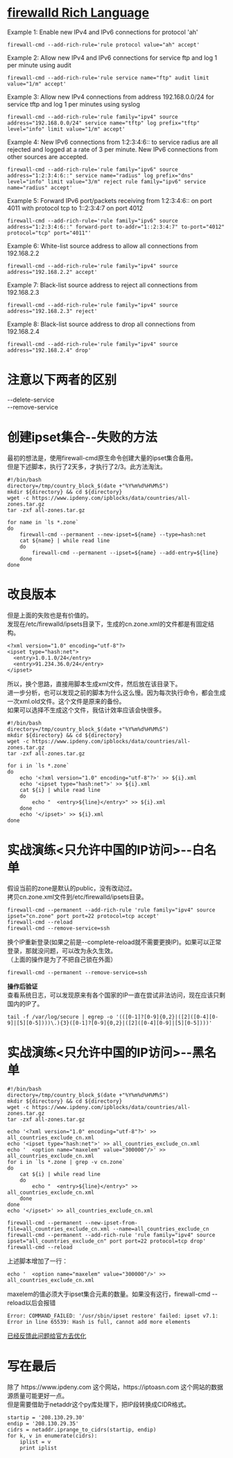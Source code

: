 # [firewalld Rich Language](https://fedoraproject.org/wiki/Features/FirewalldRichLanguage)

Example 1: Enable new IPv4 and IPv6 connections for protocol 'ah'
```
firewall-cmd --add-rich-rule='rule protocol value="ah" accept'
```
Example 2: Allow new IPv4 and IPv6 connections for service ftp and log 1 per minute using audit
```
firewall-cmd --add-rich-rule='rule service name="ftp" audit limit value="1/m" accept'
```
Example 3: Allow new IPv4 connections from address 192.168.0.0/24 for service tftp and log 1 per minutes using syslog
```
firewall-cmd --add-rich-rule='rule family="ipv4" source address="192.168.0.0/24" service name="tftp" log prefix="tftp" level="info" limit value="1/m" accept'
```
Example 4: New IPv6 connections from 1:2:3:4:6:: to service radius are all rejected and logged at a rate of 3 per minute. New IPv6 connections from other sources are accepted.
```
firewall-cmd --add-rich-rule='rule family="ipv6" source address="1:2:3:4:6::" service name="radius" log prefix="dns" level="info" limit value="3/m" reject rule family="ipv6" service name="radius" accept'
```
Example 5: Forward IPv6 port/packets receiving from 1:2:3:4:6:: on port 4011 with protocol tcp to 1::2:3:4:7 on port 4012
```
firewall-cmd --add-rich-rule='rule family="ipv6" source address="1:2:3:4:6::" forward-port to-addr="1::2:3:4:7" to-port="4012" protocol="tcp" port="4011"'
```
Example 6: White-list source address to allow all connections from 192.168.2.2
```
firewall-cmd --add-rich-rule='rule family="ipv4" source address="192.168.2.2" accept'
```
Example 7: Black-list source address to reject all connections from 192.168.2.3
```
firewall-cmd --add-rich-rule='rule family="ipv4" source address="192.168.2.3" reject'
```
Example 8: Black-list source address to drop all connections from 192.168.2.4
```
firewall-cmd --add-rich-rule='rule family="ipv4" source address="192.168.2.4" drop'
```


# 注意以下两者的区别
--delete-service</br>
--remove-service

# 创建ipset集合--失败的方法
最初的想法是，使用firewall-cmd原生命令创建大量的ipset集合备用。  
但是下述脚本，执行了2天多，才执行了2/3。此方法淘汰。
```
#!/bin/bash
directory=/tmp/country_block_$(date +"%Y%m%d%H%M%S")
mkdir ${directory} && cd ${directory}
wget -c https://www.ipdeny.com/ipblocks/data/countries/all-zones.tar.gz
tar -zxf all-zones.tar.gz

for name in `ls *.zone`
do
    firewall-cmd --permanent --new-ipset=${name} --type=hash:net
    cat ${name} | while read line
    do
        firewall-cmd --permanent --ipset=${name} --add-entry=${line}
    done
done
```
# 改良版本
但是上面的失败也是有价值的。</br>
发现在/etc/firewalld/ipsets目录下，生成的cn.zone.xml的文件都是有固定结构。</br>
```
<?xml version="1.0" encoding="utf-8"?>
<ipset type="hash:net">
  <entry>1.0.1.0/24</entry>
  <entry>91.234.36.0/24</entry>
</ipset>
```
所以，换个思路，直接用脚本生成xml文件，然后放在该目录下。</br>
进一步分析，也可以发现之前的脚本为什么这么慢。因为每次执行命令，都会生成一次xml.old文件。这个文件是原来的备份。</br>
如果可以选择不生成这个文件，我估计效率应该会快很多。

```
#!/bin/bash
directory=/tmp/country_block_$(date +"%Y%m%d%H%M%S")
mkdir ${directory} && cd ${directory}
wget -c https://www.ipdeny.com/ipblocks/data/countries/all-zones.tar.gz
tar -zxf all-zones.tar.gz

for i in `ls *.zone`
do
    echo '<?xml version="1.0" encoding="utf-8"?>' >> ${i}.xml
    echo '<ipset type="hash:net">' >> ${i}.xml
    cat ${i} | while read line
    do
        echo "  <entry>${line}</entry>" >> ${i}.xml
    done
    echo '</ipset>' >> ${i}.xml
done
```

# 实战演练<只允许中国的IP访问>--白名单
假设当前的zone是默认的public，没有改动过。</br>
拷贝cn.zone.xml文件到/etc/firewalld/ipsets目录。
```
firewall-cmd --permanent --add-rich-rule 'rule family="ipv4" source ipset="cn.zone" port port=22 protocol=tcp accept'
firewall-cmd --reload
firewall-cmd --remove-service=ssh
```
换个IP重新登录(如果之前是--complete-reload就不需要更换IP)。如果可以正常登录，那就没问题，可以改为永久生效。</br>
（上面的操作是为了不把自己锁在外面）
```
firewall-cmd --permanent --remove-service=ssh
```

**操作后验证**</br>
查看系统日志，可以发现原来有各个国家的IP一直在尝试非法访问，现在应该只剩国内的IP了。</br>
```
tail -f /var/log/secure | egrep -o '(([0-1]?[0-9]{0,2}|([2]([0-4][0-9]|[5][0-5])))\.){3}([0-1]?[0-9]{0,2}|([2]([0-4][0-9]|[5][0-5])))'
```
# 实战演练<只允许中国的IP访问>--黑名单
```
#!/bin/bash
directory=/tmp/country_block_$(date +"%Y%m%d%H%M%S")
mkdir ${directory} && cd ${directory}
wget -c https://www.ipdeny.com/ipblocks/data/countries/all-zones.tar.gz
tar -zxf all-zones.tar.gz

echo '<?xml version="1.0" encoding="utf-8"?>' >> all_countries_exclude_cn.xml
echo '<ipset type="hash:net">' >> all_countries_exclude_cn.xml
echo '  <option name="maxelem" value="300000"/>' >> all_countries_exclude_cn.xml
for i in `ls *.zone | grep -v cn.zone`
do
    cat ${i} | while read line
    do
        echo "  <entry>${line}</entry>" >> all_countries_exclude_cn.xml
    done
done
echo '</ipset>' >> all_countries_exclude_cn.xml

firewall-cmd --permanent --new-ipset-from-file=all_countries_exclude_cn.xml --name=all_countries_exclude_cn
firewall-cmd --permanent --add-rich-rule 'rule family="ipv4" source ipset="all_countries_exclude_cn" port port=22 protocol=tcp drop'
firewall-cmd --reload
```
上述脚本增加了一行：
```
echo '  <option name="maxelem" value="300000"/>' >> all_countries_exclude_cn.xml
```
maxelem的值必须大于ipset集合元素的数量。如果没有这行，firewall-cmd --reload以后会报错
```
Error: COMMAND_FAILED: '/usr/sbin/ipset restore' failed: ipset v7.1: Error in line 65539: Hash is full, cannot add more elements
```
[已经反馈此问题给官方去优化](https://github.com/firewalld/firewalld/issues/558)

# 写在最后
除了 https\:\/\/www\.ipdeny\.com 这个网站，https\:\/\/iptoasn\.com 这个网站的数据源质量可能更好一点。</br>
但是需要借助于netaddr这个py库处理下，把IP段转换成CIDR格式。
```
startip = '208.130.29.30'
endip = '208.130.29.35'
cidrs = netaddr.iprange_to_cidrs(startip, endip)
for k, v in enumerate(cidrs):
    iplist = v
    print iplist
```
